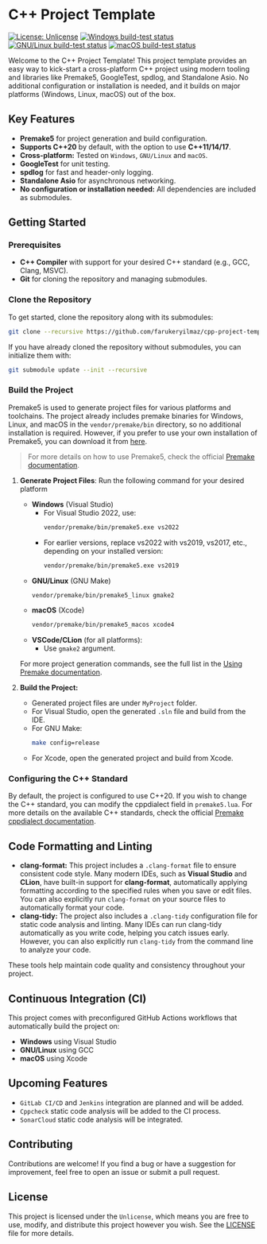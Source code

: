 # C++ Project Template

[![License: Unlicense](https://img.shields.io/badge/license-Unlicense-blue.svg)](https://github.com/farukeryilmaz/cpp-project-template/blob/main/LICENSE)
[![Windows build-test status](https://github.com/farukeryilmaz/cpp-project-template/actions/workflows/ci_windows.yml/badge.svg)](https://github.com/farukeryilmaz/cpp-project-template/actions/workflows/ci_windows.yml)
[![GNU/Linux build-test status](https://github.com/farukeryilmaz/cpp-project-template/actions/workflows/ci_gnu_linux.yml/badge.svg)](https://github.com/farukeryilmaz/cpp-project-template/actions/workflows/ci_gnu_linux.yml)
[![macOS build-test status](https://github.com/farukeryilmaz/cpp-project-template/actions/workflows/ci_macos.yml/badge.svg)](https://github.com/farukeryilmaz/cpp-project-template/actions/workflows/ci_macos.yml)

Welcome to the C++ Project Template! This project template provides an easy way to kick-start a cross-platform C++ project using modern tooling and libraries like Premake5, GoogleTest, spdlog, and Standalone Asio. No additional configuration or installation is needed, and it builds on major platforms (Windows, Linux, macOS) out of the box.

## Key Features
- **Premake5** for project generation and build configuration.
- **Supports C++20** by default, with the option to use **C++11/14/17**.
- **Cross-platform:** Tested on `Windows`, `GNU/Linux` and `macOS`.
- **GoogleTest** for unit testing.
- **spdlog** for fast and header-only logging.
- **Standalone Asio** for asynchronous networking.
- **No configuration or installation needed:** All dependencies are included as submodules.

## Getting Started
### Prerequisites
- **C++ Compiler** with support for your desired C++ standard (e.g., GCC, Clang, MSVC).
- **Git** for cloning the repository and managing submodules.

### Clone the Repository
To get started, clone the repository along with its submodules:  
```bash
git clone --recursive https://github.com/farukeryilmaz/cpp-project-template.git
```

If you have already cloned the repository without submodules, you can initialize them with:
```bash
git submodule update --init --recursive
```

### Build the Project
Premake5 is used to generate project files for various platforms and toolchains. The project already includes premake binaries for Windows, Linux, and macOS in the `vendor/premake/bin` directory, so no additional installation is required. However, if you prefer to use your own installation of Premake5, you can download it from [here](https://premake.github.io/download).
> For more details on how to use Premake5, check the official [Premake documentation](https://premake.github.io/docs/).

1. **Generate Project Files**: Run the following command for your desired platform
   - **Windows** (Visual Studio)
     - For Visual Studio 2022, use:
       ```bash
       vendor/premake/bin/premake5.exe vs2022
       ```
     - For earlier versions, replace vs2022 with vs2019, vs2017, etc., depending on your installed version:
       ```bash
       vendor/premake/bin/premake5.exe vs2019
       ```
   - **GNU/Linux** (GNU Make)
     ```bash
     vendor/premake/bin/premake5_linux gmake2
     ```
   - **macOS** (Xcode) 
     ```bash
     vendor/premake/bin/premake5_macos xcode4
     ```
   - **VSCode/CLion** (for all platforms):
     - Use `gmake2` argument.  

   For more project generation commands, see the full list in the [Using Premake documentation](https://premake.github.io/docs/Using-Premake/).  
2. **Build the Project:**
   - Generated project files are under `MyProject` folder.
   - For Visual Studio, open the generated `.sln` file and build from the IDE.
   - For GNU Make:
     ```bash
     make config=release
     ```
   - For Xcode, open the generated project and build from Xcode.

### Configuring the C++ Standard
By default, the project is configured to use C++20. If you wish to change the C++ standard, you can modify the cppdialect field in `premake5.lua`.
For more details on the available C++ standards, check the official [Premake cppdialect documentation](https://premake.github.io/docs/cppdialect/).

## Code Formatting and Linting
- **clang-format:** This project includes a `.clang-format` file to ensure consistent code style. Many modern IDEs, such as **Visual Studio** and **CLion**, have built-in support for **clang-format**, automatically applying formatting according to the specified rules when you save or edit files. You can also explicitly run `clang-format` on your source files to automatically format your code.
- **clang-tidy:** The project also includes a `.clang-tidy` configuration file for static code analysis and linting. Many IDEs can run clang-tidy automatically as you write code, helping you catch issues early. However, you can also explicitly run `clang-tidy` from the command line to analyze your code.

These tools help maintain code quality and consistency throughout your project.

## Continuous Integration (CI)
This project comes with preconfigured GitHub Actions workflows that automatically build the project on:
- **Windows** using Visual Studio
- **GNU/Linux** using GCC
- **macOS** using Xcode

## Upcoming Features
- `GitLab CI/CD` and `Jenkins` integration are planned and will be added.
- `Cppcheck` static code analysis will be added to the CI process.
- `SonarCloud` static code analysis will be integrated.

## Contributing
Contributions are welcome! If you find a bug or have a suggestion for improvement, feel free to open an issue or submit a pull request.

## License
This project is licensed under the `Unlicense`, which means you are free to use, modify, and distribute this project however you wish. See the [LICENSE](https://github.com/farukeryilmaz/cpp-project-template/blob/main/LICENSE) file for more details.
